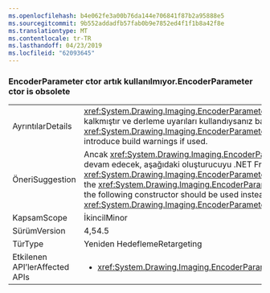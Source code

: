 ```yaml
---
ms.openlocfilehash: b4e062fe3a00b76da144e706841f87b2a95888e5
ms.sourcegitcommit: 9b552addadfb57fab0b9e7852ed4f1f1b8a42f8e
ms.translationtype: MT
ms.contentlocale: tr-TR
ms.lasthandoff: 04/23/2019
ms.locfileid: "62093645"
---
```

### <a name="encoderparameter-ctor-is-obsolete"></a><span data-ttu-id="5d3a3-101">EncoderParameter ctor artık kullanılmıyor.</span><span class="sxs-lookup"><span data-stu-id="5d3a3-101">EncoderParameter ctor is obsolete</span></span>

|   |   |
|---|---|
|<span data-ttu-id="5d3a3-102">Ayrıntılar</span><span class="sxs-lookup"><span data-stu-id="5d3a3-102">Details</span></span>|<span data-ttu-id="5d3a3-103"><xref:System.Drawing.Imaging.EncoderParameter.%23ctor(System.Drawing.Imaging.Encoder,System.Int32,System.Int32,System.Int32,System.Int32)> Oluşturucu artık kullanımdan kalkmıştır ve derleme uyarıları kullandıysanız başlatacaktır.</span><span class="sxs-lookup"><span data-stu-id="5d3a3-103">The <xref:System.Drawing.Imaging.EncoderParameter.%23ctor(System.Drawing.Imaging.Encoder,System.Int32,System.Int32,System.Int32,System.Int32)> constructor is obsolete now and will introduce build warnings if used.</span></span>|
|<span data-ttu-id="5d3a3-104">Öneri</span><span class="sxs-lookup"><span data-stu-id="5d3a3-104">Suggestion</span></span>|<span data-ttu-id="5d3a3-105">Ancak <xref:System.Drawing.Imaging.EncoderParameter.%23ctor(System.Drawing.Imaging.Encoder,System.Int32,System.Int32,System.Int32,System.Int32)>Oluşturucusu çalışmaya devam edecek, aşağıdaki oluşturucuyu .NET Framework 4.5 araçları ile kod yeniden derlerken eski bir yapı uyarısı önlemek için bunun yerine kullanılmalıdır: <xref:System.Drawing.Imaging.EncoderParameter.%23ctor(System.Drawing.Imaging.Encoder,System.Int32,System.Drawing.Imaging.EncoderParameterValueType,System.IntPtr)>.</span><span class="sxs-lookup"><span data-stu-id="5d3a3-105">Although the <xref:System.Drawing.Imaging.EncoderParameter.%23ctor(System.Drawing.Imaging.Encoder,System.Int32,System.Int32,System.Int32,System.Int32)>constructor will continue to work, the following constructor should be used instead to avoid the obsolete build warning when re-compiling code with .NET Framework  4.5 tools: <xref:System.Drawing.Imaging.EncoderParameter.%23ctor(System.Drawing.Imaging.Encoder,System.Int32,System.Drawing.Imaging.EncoderParameterValueType,System.IntPtr)>.</span></span>|
|<span data-ttu-id="5d3a3-106">Kapsam</span><span class="sxs-lookup"><span data-stu-id="5d3a3-106">Scope</span></span>|<span data-ttu-id="5d3a3-107">İkincil</span><span class="sxs-lookup"><span data-stu-id="5d3a3-107">Minor</span></span>|
|<span data-ttu-id="5d3a3-108">Sürüm</span><span class="sxs-lookup"><span data-stu-id="5d3a3-108">Version</span></span>|<span data-ttu-id="5d3a3-109">4,5</span><span class="sxs-lookup"><span data-stu-id="5d3a3-109">4.5</span></span>|
|<span data-ttu-id="5d3a3-110">Tür</span><span class="sxs-lookup"><span data-stu-id="5d3a3-110">Type</span></span>|<span data-ttu-id="5d3a3-111">Yeniden Hedefleme</span><span class="sxs-lookup"><span data-stu-id="5d3a3-111">Retargeting</span></span>|
|<span data-ttu-id="5d3a3-112">Etkilenen API’ler</span><span class="sxs-lookup"><span data-stu-id="5d3a3-112">Affected APIs</span></span>|<ul><li><xref:System.Drawing.Imaging.EncoderParameter.%23ctor(System.Drawing.Imaging.Encoder,System.Int32,System.Int32,System.Int32,System.Int32)?displayProperty=nameWithType></li></ul>|

